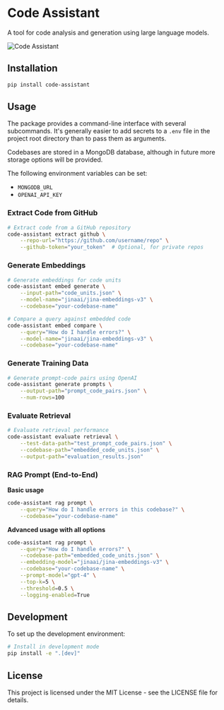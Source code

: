 # Code Assistant

A tool for code analysis and generation using large language models.

![Code Assistant](https://i.imgur.com/JfH8Y3m.png)

## Installation

```bash
pip install code-assistant
```

## Usage

The package provides a command-line interface with several subcommands.
It's generally easier to add secrets to a `.env` file in the project root directory than to pass them as arguments.

Codebases are stored in a MongoDB database, although in future more storage options will be provided.

The following environment variables can be set:
- `MONGODB_URL`
- `OPENAI_API_KEY`

### Extract Code from GitHub

```bash
# Extract code from a GitHub repository
code-assistant extract github \
    --repo-url="https://github.com/username/repo" \
    --github-token="your_token"  # Optional, for private repos
```

### Generate Embeddings

```bash
# Generate embeddings for code units
code-assistant embed generate \
    --input-path="code_units.json" \
    --model-name="jinaai/jina-embeddings-v3" \
    --codebase="your-codebase-name"

# Compare a query against embedded code
code-assistant embed compare \
    --query="How do I handle errors?" \
    --model-name="jinaai/jina-embeddings-v3" \
    --codebase="your-codebase-name"
```

### Generate Training Data

```bash
# Generate prompt-code pairs using OpenAI
code-assistant generate prompts \
    --output-path="prompt_code_pairs.json" \
    --num-rows=100
```

### Evaluate Retrieval

```bash
# Evaluate retrieval performance
code-assistant evaluate retrieval \
    --test-data-path="test_prompt_code_pairs.json" \
    --codebase-path="embedded_code_units.json" \
    --output-path="evaluation_results.json"
```

### RAG Prompt (End-to-End)

**Basic usage**
```bash
code-assistant rag prompt \
    --query="How do I handle errors in this codebase?" \
    --codebase="your-codebase-name"
```

**Advanced usage with all options**
```bash
code-assistant rag prompt \
    --query="How do I handle errors?" \
    --codebase-path="embedded_code_units.json" \
    --embedding-model="jinaai/jina-embeddings-v3" \
    --codebase="your-codebase-name" \
    --prompt-model="gpt-4" \
    --top-k=5 \
    --threshold=0.5 \
    --logging-enabled=True
```

## Development

To set up the development environment:

```bash
# Install in development mode
pip install -e ".[dev]"
```

## License

This project is licensed under the MIT License - see the LICENSE file for details.